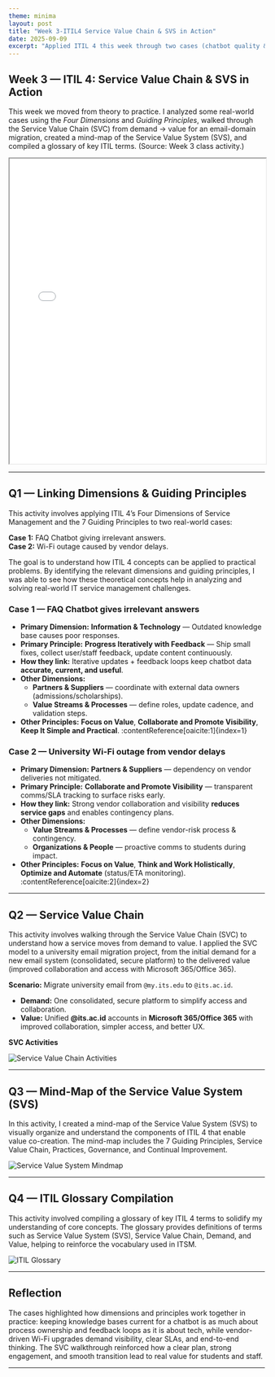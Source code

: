 ```yaml
---
theme: minima
layout: post
title: "Week 3-ITIL4 Service Value Chain & SVS in Action"
date: 2025-09-09
excerpt: "Applied ITIL 4 this week through two cases (chatbot quality & Wi-Fi vendor delays), mapped demand→value with the Service Value Chain for an email migration, created an SVS mind-map, and compiled an ITIL glossary."
---
```


## Week 3 — ITIL 4: Service Value Chain & SVS in Action

This week we moved from theory to practice. I analyzed some real-world cases using the *Four Dimensions* and *Guiding Principles*, walked through the Service Value Chain (SVC) from demand → value for an email-domain migration, created a mind-map of the Service Value System (SVS), and compiled a glossary of key ITIL terms. (Source: Week 3 class activity.) 
<iframe src="assets/Week3_ITIL_Activity.pdf" width="100%" height="600px">
  Your browser does not support PDFs. Please <a href="assets/Week3.pdf">download the PDF</a> to view it.
</iframe>

---

## Q1 — Linking Dimensions & Guiding Principles
This activity involves applying ITIL 4’s Four Dimensions of Service Management and the 7 Guiding Principles to two real-world cases:

**Case 1:** FAQ Chatbot giving irrelevant answers.\
**Case 2:** Wi-Fi outage caused by vendor delays.

The goal is to understand how ITIL 4 concepts can be applied to practical problems. By identifying the relevant dimensions and guiding principles, I was able to see how these theoretical concepts help in analyzing and solving real-world IT service management challenges.

### Case 1 — FAQ Chatbot gives irrelevant answers
- **Primary Dimension:** **Information & Technology** — Outdated knowledge base causes poor responses.
- **Primary Principle:** **Progress Iteratively with Feedback** — Ship small fixes, collect user/staff feedback, update content continuously.
- **How they link:** Iterative updates + feedback loops keep chatbot data **accurate, current, and useful**.
- **Other Dimensions:**  
  - **Partners & Suppliers** — coordinate with external data owners (admissions/scholarships).  
  - **Value Streams & Processes** — define roles, update cadence, and validation steps.
- **Other Principles:** **Focus on Value**, **Collaborate and Promote Visibility**, **Keep It Simple and Practical**. :contentReference[oaicite:1]{index=1}

### Case 2 — University Wi-Fi outage from vendor delays
- **Primary Dimension:** **Partners & Suppliers** — dependency on vendor deliveries not mitigated.
- **Primary Principle:** **Collaborate and Promote Visibility** — transparent comms/SLA tracking to surface risks early.
- **How they link:** Strong vendor collaboration and visibility **reduces service gaps** and enables contingency plans.
- **Other Dimensions:**  
  - **Value Streams & Processes** — define vendor-risk process & contingency.  
  - **Organizations & People** — proactive comms to students during impact.
- **Other Principles:** **Focus on Value**, **Think and Work Holistically**, **Optimize and Automate** (status/ETA monitoring). :contentReference[oaicite:2]{index=2}

---

## Q2 — Service Value Chain
This activity involves walking through the Service Value Chain (SVC) to understand how a service moves from demand to value. I applied the SVC model to a university email migration project, from the initial demand for a new email system (consolidated, secure platform) to the delivered value (improved collaboration and access with Microsoft 365/Office 365).

**Scenario:** Migrate university email from `@my.its.edu` to `@its.ac.id`.

- **Demand:** One consolidated, secure platform to simplify access and collaboration.  
- **Value:** Unified **@its.ac.id** accounts in **Microsoft 365/Office 365** with improved collaboration, simpler access, and better UX.

**SVC Activities**

![Service Value Chain Activities](/My-ITSM-Journey/assets/q2_090925.jpg)

--- 

## Q3 — Mind-Map of the Service Value System (SVS)
In this activity, I created a mind-map of the Service Value System (SVS) to visually organize and understand the components of ITIL 4 that enable value co-creation. The mind-map includes the 7 Guiding Principles, Service Value Chain, Practices, Governance, and Continual Improvement.

![Service Value System Mindmap](/My-ITSM-Journey/assets/mindmapsvs.jpg)

--- 

## Q4 — ITIL Glossary Compilation
This activity involved compiling a glossary of key ITIL 4 terms to solidify my understanding of core concepts. The glossary provides definitions of terms such as Service Value System (SVS), Service Value Chain, Demand, and Value, helping to reinforce the vocabulary used in ITSM.

![ITIL Glossary](/My-ITSM-Journey/assets/q4_0909025.jpg)

--- 

## Reflection

The cases highlighted how dimensions and principles work together in practice: keeping knowledge bases current for a chatbot is as much about process ownership and feedback loops as it is about tech, while vendor-driven Wi-Fi upgrades demand visibility, clear SLAs, and end-to-end thinking. The SVC walkthrough reinforced how a clear plan, strong engagement, and smooth transition lead to real value for students and staff.

---

